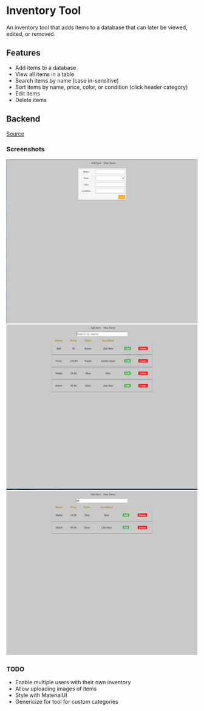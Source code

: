# Inventory Tool
An inventory tool that adds items to a database that can later be viewed, edited, or removed.

## Features
- Add items to a database
- View all items in a table
- Search items by name (case in-sensitive)
- Sort items by name, price, color, or condition (click header category)
- Edit items
- Delete items

## Backend
[Source](https://github.com/alexxbull/inventory-tool-backend)


### Screenshots
![Add Item](https://github.com/alexxbull/inventory-tool/blob/master/screenshots/additem.png)
![View Items](https://github.com/alexxbull/inventory-tool/blob/master/screenshots/viewitems.png)
![Search Items](https://github.com/alexxbull/inventory-tool/blob/master/screenshots/searchitems.png)

### TODO
* Enable multiple users with their own inventory
* Allow uploading images of items
* Style with MaterialUI
* Genericize for tool for custom categories 
